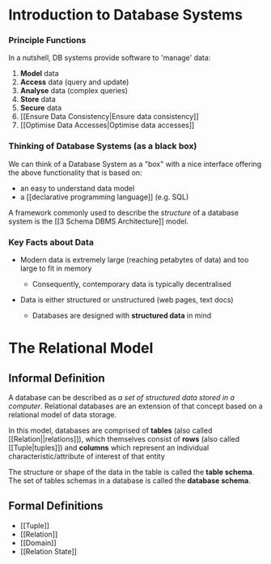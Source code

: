 # Introduction to Database Systems
### Principle Functions
In a nutshell, DB systems provide software to 'manage' data:
1. **Model** data
2. **Access** data (query and update)
3. **Analyse** data (complex queries)
4. **Store** data
5. **Secure** data
6. [[Ensure Data Consistency|Ensure data consistency]]
7. [[Optimise Data Accesses|Optimise data accesses]]

### Thinking of Database Systems (as a black box)
We can think of a Database System as a "box" with a nice interface offering the above functionality that is based on:
- an easy to understand data model
- a [[declarative programming language]] (e.g. SQL)

A framework commonly used to describe the *structure* of a database system is the [[3 Schema DBMS Architecture]] model.
### Key Facts about Data
- Modern data is extremely large (reaching petabytes of data) and too large to fit in memory
	- Consequently, contemporary data is typically decentralised

- Data is either structured or unstructured (web pages, text docs)
	- Databases are designed with **structured data** in mind
 
# The Relational Model
## Informal Definition
A database can be described as *a set of structured data stored in a computer*. Relational databases are an extension of that concept based on a relational model of data storage. 

In this model, databases are comprised of **tables** (also called [[Relation||relations]]), which themselves consist of **rows** (also called [[Tuple|tuples]]) and **columns** which represent an individual characteristic/attribute of interest of that entity

The structure or shape of the data in the table is called the **table schema**. The set of tables schemas in a database is called the **database schema**.
## Formal Definitions
- [[Tuple]]
- [[Relation]]
- [[Domain]]
- [[Relation State]]